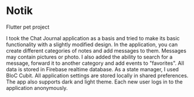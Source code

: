 # Notik

Flutter pet project

I took the Chat Journal application as a basis and
tried to make its basic functionality with a slightly
modified design. In the application, you can create
different categories of notes and add messages to
them. Messages may contain pictures or photo.
I also added the ability to search for a message,
forward it to another category and add events to
"favorites". All data is stored in Firebase realtime
database. As a state manager, I used BloC Cubit.
All application settings are stored locally in shared
preferences. The app also supports dark and light
theme. Each new user logs in to the application
anonymously.


